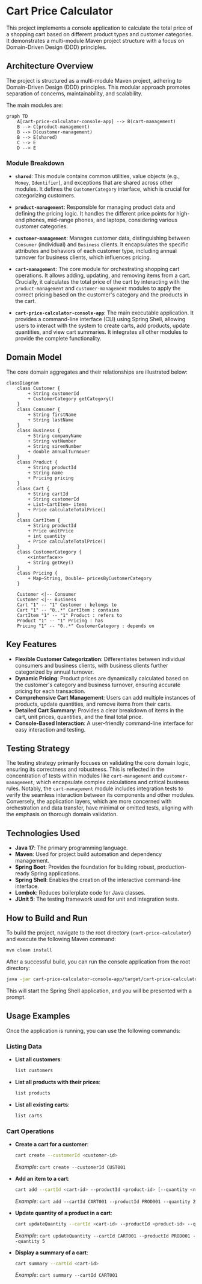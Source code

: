 # Cart Price Calculator

This project implements a console application to calculate the total price of a shopping cart based on different product types and customer categories. It demonstrates a multi-module Maven project structure with a focus on Domain-Driven Design (DDD) principles.

## Architecture Overview

The project is structured as a multi-module Maven project, adhering to Domain-Driven Design (DDD) principles. This modular approach promotes separation of concerns, maintainability, and scalability.

The main modules are:

```mermaid
graph TD
    A[cart-price-calculator-console-app] --> B(cart-management)
    B --> C(product-management)
    B --> D(customer-management)
    B --> E(shared)
    C --> E
    D --> E
```

### Module Breakdown

*   **`shared`**:
    This module contains common utilities, value objects (e.g., `Money`, `Identifier`), and exceptions that are shared across other modules. It defines the `CustomerCategory` interface, which is crucial for categorizing customers.

*   **`product-management`**:
    Responsible for managing product data and defining the pricing logic. It handles the different price points for high-end phones, mid-range phones, and laptops, considering various customer categories.

*   **`customer-management`**:
    Manages customer data, distinguishing between `Consumer` (individual) and `Business` clients. It encapsulates the specific attributes and behaviors of each customer type, including annual turnover for business clients, which influences pricing.

*   **`cart-management`**:
    The core module for orchestrating shopping cart operations. It allows adding, updating, and removing items from a cart. Crucially, it calculates the total price of the cart by interacting with the `product-management` and `customer-management` modules to apply the correct pricing based on the customer's category and the products in the cart.

*   **`cart-price-calculator-console-app`**:
    The main executable application. It provides a command-line interface (CLI) using Spring Shell, allowing users to interact with the system to create carts, add products, update quantities, and view cart summaries. It integrates all other modules to provide the complete functionality.

## Domain Model

The core domain aggregates and their relationships are illustrated below:

```mermaid
classDiagram
    class Customer {
        + String customerId
        + CustomerCategory getCategory()
    }
    class Consumer {
        + String firstName
        + String lastName
    }
    class Business {
        + String companyName
        + String vatNumber
        + String sirenNumber
        + double annualTurnover
    }
    class Product {
        + String productId
        + String name
        + Pricing pricing
    }
    class Cart {
        + String cartId
        + String customerId
        + List~CartItem~ items
        + Price calculateTotalPrice()
    }
    class CartItem {
        + String productId
        + Price unitPrice
        + int quantity
        + Price calculateTotalPrice()
    }
    class CustomerCategory {
        <<interface>>
        + String getKey()
    }
    class Pricing {
        + Map~String, Double~ pricesByCustomerCategory
    }

    Customer <|-- Consumer
    Customer <|-- Business
    Cart "1" -- "1" Customer : belongs to
    Cart "1" -- "0..*" CartItem : contains
    CartItem "1" -- "1" Product : refers to
    Product "1" -- "1" Pricing : has
    Pricing "1" -- "0..*" CustomerCategory : depends on
```

## Key Features

*   **Flexible Customer Categorization**: Differentiates between individual consumers and business clients, with business clients further categorized by annual turnover.
*   **Dynamic Pricing**: Product prices are dynamically calculated based on the customer's category and business turnover, ensuring accurate pricing for each transaction.
*   **Comprehensive Cart Management**: Users can add multiple instances of products, update quantities, and remove items from their carts.
*   **Detailed Cart Summary**: Provides a clear breakdown of items in the cart, unit prices, quantities, and the final total price.
*   **Console-Based Interaction**: A user-friendly command-line interface for easy interaction and testing.

## Testing Strategy

The testing strategy primarily focuses on validating the core domain logic, ensuring its correctness and robustness. This is reflected in the concentration of tests within modules like `cart-management` and `customer-management`, which encapsulate complex calculations and critical business rules. Notably, the `cart-management` module includes integration tests to verify the seamless interaction between its components and other modules. Conversely, the application layers, which are more concerned with orchestration and data transfer, have minimal or omitted tests, aligning with the emphasis on thorough domain validation.

## Technologies Used

*   **Java 17**: The primary programming language.
*   **Maven**: Used for project build automation and dependency management.
*   **Spring Boot**: Provides the foundation for building robust, production-ready Spring applications.
*   **Spring Shell**: Enables the creation of the interactive command-line interface.
*   **Lombok**: Reduces boilerplate code for Java classes.
*   **JUnit 5**: The testing framework used for unit and integration tests.

## How to Build and Run

To build the project, navigate to the root directory (`cart-price-calculator`) and execute the following Maven command:

```bash
mvn clean install
```

After a successful build, you can run the console application from the root directory:

```bash
java -jar cart-price-calculator-console-app/target/cart-price-calculator-console-app-1.0.0.jar
```

This will start the Spring Shell application, and you will be presented with a prompt.

## Usage Examples

Once the application is running, you can use the following commands:

### Listing Data

*   **List all customers**:
    ```bash
    list customers
    ```
*   **List all products with their prices**:
    ```bash
    list products
    ```
*   **List all existing carts**:
    ```bash
    list carts
    ```

### Cart Operations

*   **Create a cart for a customer**:
    ```bash
    cart create --customerId <customer-id>
    ```
    *Example*: `cart create --customerId CUST001`

*   **Add an item to a cart**:
    ```bash
    cart add --cartId <cart-id> --productId <product-id> [--quantity <number>]
    ```
    *Example*: `cart add --cartId CART001 --productId PROD001 --quantity 2`

*   **Update quantity of a product in a cart**:
    ```bash
    cart updateQuantity --cartId <cart-id> --productId <product-id> --quantity <new-quantity>
    ```
    *Example*: `cart updateQuantity --cartId CART001 --productId PROD001 --quantity 5`

*   **Display a summary of a cart**:
    ```bash
    cart summary --cartId <cart-id>
    ```
    *Example*: `cart summary --cartId CART001`
